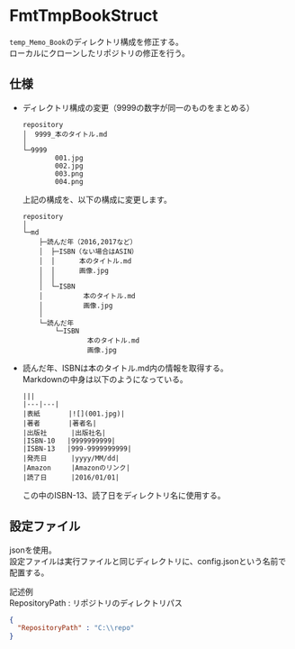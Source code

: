 # FmtTmpBookStruct
`temp_Memo_Book`のディレクトリ構成を修正する。  
ローカルにクローンしたリポジトリの修正を行う。  

## 仕様
* ディレクトリ構成の変更（9999の数字が同一のものをまとめる）
    ```
    repository
    │  9999_本のタイトル.md
    │
    └─9999
            001.jpg
            002.jpg
            003.png
            004.png
    ```
    上記の構成を、以下の構成に変更します。
    ```
    repository
    │
    └─md
        ├─読んだ年（2016,2017など）
        │  ├─ISBN（ない場合はASIN）
        │  │      本のタイトル.md
        │  │      画像.jpg
        │  │
        │  └─ISBN
        │          本のタイトル.md
        │          画像.jpg
        │
        └─読んだ年
            └─ISBN
                    本のタイトル.md
                    画像.jpg
    ```
* 読んだ年、ISBNは本のタイトル.md内の情報を取得する。  
Markdownの中身は以下のようになっている。
    ```
    |||
    |---|---|
    |表紙       |![](001.jpg)|
    |著者       |著者名|
    |出版社      |出版社名|
    |ISBN-10   |9999999999|
    |ISBN-13   |999-9999999999|
    |発売日      |yyyy/MM/dd|
    |Amazon     |Amazonのリンク|
    |読了日      |2016/01/01|
    ```
    この中のISBN-13、読了日をディレクトリ名に使用する。  

## 設定ファイル
jsonを使用。  
設定ファイルは実行ファイルと同じディレクトリに、config.jsonという名前で配置する。  

記述例  
RepositoryPath : リポジトリのディレクトリパス
```json
{
  "RepositoryPath" : "C:\\repo"
}
```

